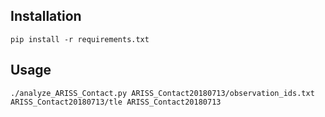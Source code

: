 ## Installation
```
pip install -r requirements.txt
```

## Usage
```
./analyze_ARISS_Contact.py ARISS_Contact20180713/observation_ids.txt ARISS_Contact20180713/tle ARISS_Contact20180713
```
